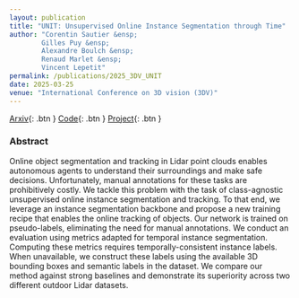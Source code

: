 ```yaml
---
layout: publication
title: "UNIT: Unsupervised Online Instance Segmentation through Time"
author: "Corentin Sautier &ensp;
        Gilles Puy &ensp;
        Alexandre Boulch &ensp;
        Renaud Marlet &ensp;
        Vincent Lepetit"
permalink: /publications/2025_3DV_UNIT
date: 2025-03-25
venue: "International Conference on 3D vision (3DV)"
---
```


[Arxiv](https://arxiv.org/abs/2409.07887){: .btn }
[Code](https://github.com/valeoai/UNIT){: .btn }
[Project](https://csautier.github.io/unit/){: .btn }

### Abstract

Online object segmentation and tracking in Lidar point clouds enables autonomous agents to understand their surroundings and make safe decisions. Unfortunately, manual annotations for these tasks are prohibitively costly. We tackle this problem with the task of class-agnostic unsupervised online instance segmentation and tracking. To that end, we leverage an instance segmentation backbone and propose a new training recipe that enables the online tracking of objects. Our network is trained on pseudo-labels, eliminating the need for manual annotations. We conduct an evaluation using metrics adapted for temporal instance segmentation. Computing these metrics requires temporally-consistent instance labels. When unavailable, we construct these labels using the available 3D bounding boxes and semantic labels in the dataset. We compare our method against strong baselines and demonstrate its superiority across two different outdoor Lidar datasets.

